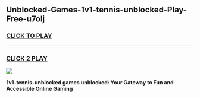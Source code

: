 
## Unblocked-Games-1v1-tennis-unblocked-Play-Free-u7olj
<h3>
<a href="https://premium76.site?title=1v1-tennis-unblocked&ref=15A">CLICK TO PLAY</a></h3>
<hr>

<h3>
<a href="https://premium76.site?title=1v1-tennis-unblocked&ref=15A">CLICK 2 PLAY</a>
  
</h3>

<a href="https://premium76.site?title=1v1-tennis-unblocked&ref=15A"><img src="https://clearcache.store/games.png"></a>


**1v1-tennis-unblocked games unblocked: Your Gateway to Fun and Accessible Online Gaming**
